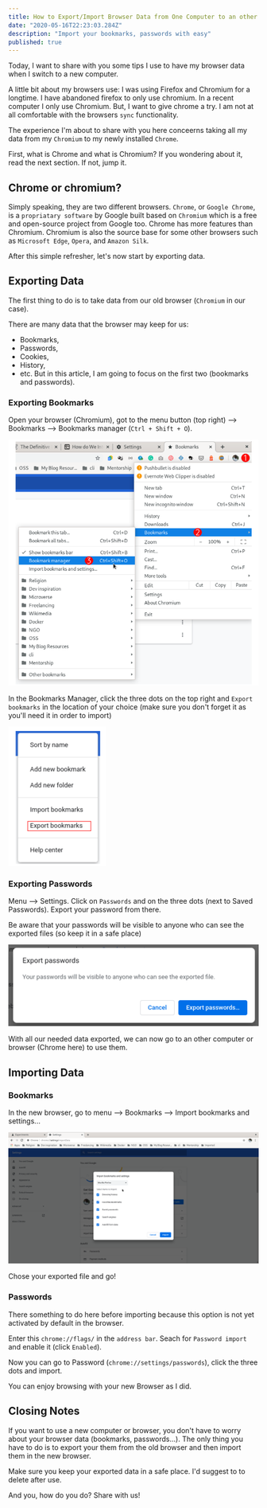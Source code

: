 ```yaml
---
title: How to Export/Import Browser Data from One Computer to an other with Chrom(ium)
date: "2020-05-16T22:23:03.284Z"
description: "Import your bookmarks, passwords with easy"
published: true
---
```

Today, I want to share with you some tips I use to have my browser data when I switch to a new computer.

A little bit about my browsers use: I was using Firefox and Chromium for a longtime. I have abandoned firefox to only use chromium. In a recent computer I only use Chromium. But, I want to give chrome a try. I am not at all comfortable with the browsers `sync` functionality.

The experience I'm about to share with you here conceerns taking all my data from my `Chromium` to my newly installed `Chrome`.

First, what is Chrome and what is Chromium? If you wondering about it, read the next section. If not, jump it.

## Chrome or chromium?
Simply speaking, they are two different browsers. `Chrome`, or `Google Chrome`, is a `propriatary software` by Google built based on `Chromium` which is a free and open-source project from Google too. Chrome has more features than Chromium. Chromium is also the source base for some other browsers such as `Microsoft Edge`, `Opera`, and `Amazon Silk`. 

After this simple refresher, let's now start by exporting data.

## Exporting Data
The first thing to do is to take data from our old browser (`Chromium` in our case). 

There are many data that the browser may keep for us:
* Bookmarks,
* Passwords,
* Cookies,
* History,
* etc.
But in this article, I am going to focus on the first two (bookmarks and passwords).

### Exporting Bookmarks
Open your browser (Chromium), got to the menu button (top right) --> Bookmarks --> Bookmarks manager (`Ctrl + Shift + O`).

![Bookmarks Manager](bookmarks-mngr.png "Bookmarks Manager")

In the Bookmarks Manager, click the three dots on the top right and `Export bookmarks` in the location of your choice (make sure you don't forget it as you'll need it in order to import)

![Export bookmarks](export-bookmarks.png "Export bookmarks")

### Exporting Passwords
Menu --> Settings. Click on `Passwords` and on the three dots (next to Saved Passwords). Export your password from there.

Be aware that your passwords will be visible to anyone who can see the exported files (so keep it in a safe place)

![Attention](caution.png "Attention!!!")

With all our needed data exported, we can now go to an other computer or browser (Chrome here) to use them.

## Importing Data

### Bookmarks
In the new browser, go to menu --> Bookmarks --> Import bookmarks and settings...

![Chose bookmarks to import](select-bookmark-file.png "Chose bookmarks to import")

Chose your exported file and go!

### Passwords
There something to do here before importing because this option is not yet activated by default in the browser.

Enter this `chrome://flags/` in the `address bar`. Seach for `Password import` and enable it (click `Enabled`).

Now you can go to Password (`chrome://settings/passwords`), click the three dots and import.

You can enjoy browsing with your new Browser as I did.

## Closing Notes

If you want to use a new computer or browser, you don't have to worry about your browser data (bookmarks, passwords...). The only thing you have to do is to export your them from the old browser and then import them in the new browser.

Make sure you keep your exported data in a safe place. I'd suggest to to delete after use.

And you, how do you do? Share with us!
